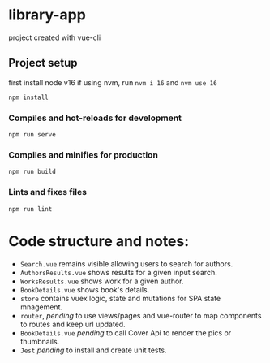 # library-app

project created with vue-cli
## Project setup
first install node v16
if using nvm, run `nvm i 16` and `nvm use 16`

```
npm install
```

### Compiles and hot-reloads for development
```
npm run serve
```

### Compiles and minifies for production
```
npm run build
```

### Lints and fixes files
```
npm run lint
```

# Code structure and notes:
- `Search.vue` remains visible allowing users to search for authors.
- `AuthorsResults.vue` shows results for a given input search.
- `WorksResults.vue` shows work for a given author.
- `BookDetails.vue` shows book's details.
- `store` contains vuex logic, state and mutations for SPA state mnagement.
- `router`, *pending* to use views/pages and vue-router to map components to routes and keep url updated.
- `BookDetails.vue` *pending* to call Cover Api to render the pics or thumbnails.
- `Jest` *pending* to install and create unit tests.
